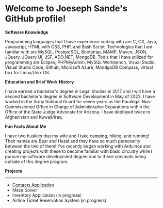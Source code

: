 # Welcome to Joeseph Sande's GitHub profile!

**Software Knowledge**

Programming languages that I have experience coding with are C, C#, Java, Javascript, HTML with CSS, PHP, and Bash Script.
Technologies that I am familiar with are MySQL, PostgreSQL, Bootstrap, MAMP, Maven, JSON, JQuery, JQuery UI, JSF, ADO.NET, MongoDB.
Tools that I have utilized for programming are Eclipse, PHPMyAdmin, MySQL Workbench, Visual Studio, Visual Studio Code, Github, Microsoft Azure, MondgoDB Compass, virtual 
box for Linux/Unix OS.

**Education and Brief Work History**

I have earned a bachelor's degree in Legal Studies in 2017 and I will have a second bachelor's degree in Software Development in May of 2023. I have worked in the Army National Guard
for seven years as the Paralegal Non-Commissioned Office in Charge of Administrative Separations within the Office of the State Judge Advocate for Arizona. I have deployed twice
to Afghanistan and Kuwait/Iraq. 

**Fun Facts About Me**

I have two huskies that my wife and I take camping, hiking, and running! Their names are Bear and Hazel and they have so much personality between the two of them! I've recently
began working with Arduinos and creating projects with these to become familiar with basic circuitry while I pursue my software development degree due to these concepts being 
outside of this degree program. 

**Projects**

<hr>

* [Contacts Application](https://github.com/JSande2021/ContactsApplication)
* Maze Solver
* Inventory Application (in progress)
* Airline Ticket Reservation System (in progress)
